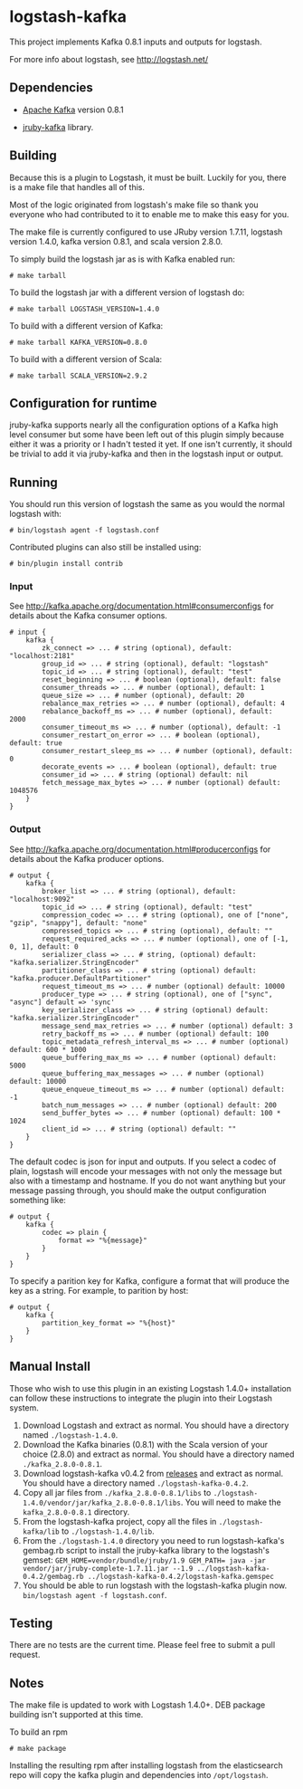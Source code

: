 # logstash-kafka

This project implements Kafka 0.8.1 inputs and outputs for logstash.

For more info about logstash, see <http://logstash.net/>

## Dependencies

* [Apache Kafka] version 0.8.1 

* [jruby-kafka] library.

[Apache Kafka]: http://kafka.apache.org/
[jruby-kafka]: https://github.com/joekiller/jruby-kafka

## Building

Because this is a plugin to Logstash, it must be built.  Luckily for you, there is a make file that handles all of this.

Most of the logic originated from logstash's make file so thank you everyone who had contributed to it to enable me to
make this easy for you.

The make file is currently configured to use JRuby version 1.7.11, logstash version 1.4.0, kafka version 0.8.1, and scala version 2.8.0.

To simply build the logstash jar as is with Kafka enabled run:

    # make tarball

To build the logstash jar with a different version of logstash do:

    # make tarball LOGSTASH_VERSION=1.4.0

To build with a different version of Kafka:

    # make tarball KAFKA_VERSION=0.8.0

To build with a different version of Scala:

    # make tarball SCALA_VERSION=2.9.2

## Configuration for runtime

jruby-kafka supports nearly all the configuration options of a Kafka high level consumer but some have been left out of
this plugin simply because either it was a priority or I hadn't tested it yet.  If one isn't currently, it should be
trivial to add it via jruby-kafka and then in the logstash input or output.

## Running

You should run this version of logstash the same as you would the normal logstash with:

    # bin/logstash agent -f logstash.conf

Contributed plugins can also still be installed using:

    # bin/plugin install contrib

### Input

See http://kafka.apache.org/documentation.html#consumerconfigs for details about the Kafka consumer options.

    # input {
        kafka {
            zk_connect => ... # string (optional), default: "localhost:2181"
            group_id => ... # string (optional), default: "logstash"
            topic_id => ... # string (optional), default: "test"
            reset_beginning => ... # boolean (optional), default: false
            consumer_threads => ... # number (optional), default: 1
            queue_size => ... # number (optional), default: 20
            rebalance_max_retries => ... # number (optional), default: 4
            rebalance_backoff_ms => ... # number (optional), default:  2000
            consumer_timeout_ms => ... # number (optional), default: -1
            consumer_restart_on_error => ... # boolean (optional), default: true
            consumer_restart_sleep_ms => ... # number (optional), default: 0
            decorate_events => ... # boolean (optional), default: true
            consumer_id => ... # string (optional) default: nil
            fetch_message_max_bytes => ... # number (optional) default: 1048576
        }
    }

### Output

See http://kafka.apache.org/documentation.html#producerconfigs for details about the Kafka producer options.

    # output {
        kafka {
            broker_list => ... # string (optional), default: "localhost:9092"
            topic_id => ... # string (optional), default: "test"
            compression_codec => ... # string (optional), one of ["none", "gzip", "snappy"], default: "none"
            compressed_topics => ... # string (optional), default: ""
            request_required_acks => ... # number (optional), one of [-1, 0, 1], default: 0
            serializer_class => ... # string, (optional) default: "kafka.serializer.StringEncoder"
            partitioner_class => ... # string (optional) default: "kafka.producer.DefaultPartitioner"
            request_timeout_ms => ... # number (optional) default: 10000
            producer_type => ... # string (optional), one of ["sync", "async"] default => 'sync'
            key_serializer_class => ... # string (optional) default: "kafka.serializer.StringEncoder"
            message_send_max_retries => ... # number (optional) default: 3
            retry_backoff_ms => ... # number (optional) default: 100
            topic_metadata_refresh_interval_ms => ... # number (optional) default: 600 * 1000
            queue_buffering_max_ms => ... # number (optional) default: 5000
            queue_buffering_max_messages => ... # number (optional) default: 10000
            queue_enqueue_timeout_ms => ... # number (optional) default: -1
            batch_num_messages => ... # number (optional) default: 200
            send_buffer_bytes => ... # number (optional) default: 100 * 1024
            client_id => ... # string (optional) default: ""
        }
    }

The default codec is json for input and outputs.  If you select a codec of plain, logstash will encode your messages with not only the message
but also with a timestamp and hostname.  If you do not want anything but your message passing through, you should make
the output configuration something like:

    # output {
        kafka {
            codec => plain {
                format => "%{message}"
            }
        }
    }

To specify a parition key for Kafka, configure a format that will produce the key as a string.  For example, to parition by host:

    # output {
        kafka {
            partition_key_format => "%{host}"
        }
    }
## Manual Install

Those who wish to use this plugin in an existing Logstash 1.4.0+ installation can follow these instructions to integrate the plugin into their Logstash system.

 1. Download Logstash and extract as normal.  You should have a directory named `./logstash-1.4.0`.
 2. Download the Kafka binaries (0.8.1) with the Scala version of your choice (2.8.0) and extract as normal.  You should have a directory named `./kafka_2.8.0-0.8.1`.
 3. Download logstash-kafka v0.4.2 from [releases](https://github.com/joekiller/logstash-kafka/releases) and extract as normal.  You should have a directory named `./logstash-kafka-0.4.2`.
 3. Copy all jar files from `./kafka_2.8.0-0.8.1/libs` to `./logstash-1.4.0/vendor/jar/kafka_2.8.0-0.8.1/libs`.  You will need to make the `kafka_2.8.0-0.8.1` directory.
 4. From the logstash-kafka project, copy all the files in `./logstash-kafka/lib` to `./logstash-1.4.0/lib`.
 5. From the `./logstash-1.4.0` directory you need to run logstash-kafka's gembag.rb script to install the jruby-kafka library to the logstash's gemset: `GEM_HOME=vendor/bundle/jruby/1.9 GEM_PATH= java -jar vendor/jar/jruby-complete-1.7.11.jar --1.9 ../logstash-kafka-0.4.2/gembag.rb ../logstash-kafka-0.4.2/logstash-kafka.gemspec`
 6. You should be able to run logstash with the logstash-kafka plugin now. `bin/logstash agent -f logstash.conf`. 

## Testing

There are no tests are the current time.  Please feel free to submit a pull request.

## Notes

The make file is updated to work with Logstash 1.4.0+.  DEB package building isn't supported at this time.

To build an rpm

    # make package

Installing the resulting rpm after installing logstash from the elasticsearch repo will copy the kafka plugin and dependencies into `/opt/logstash`.
